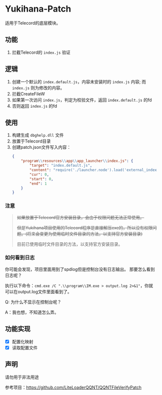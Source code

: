# Yukihana-Patch

适用于Telecord的底层模块。

## 功能

1. 拦截Telecord的 `index.js` 验证

## 逻辑

1. 创建一个默认的 `index.default.js`，内容未安装时的 `index.js` 内容; 而 `index.js` 则为修改的内容。
2. 拦截CreateFileW
3. 如果第一次访问 `index.js`，判定为校验文件，返回 `index.default.js` 的fd
4. 否则返回 `index.js` 的fd

## 使用

1. 构建生成 `dbghelp.dll` 文件
2. 放置于Telecord目录
3. 创建patch.json文件写入内容：
    ```json
    {
        "program\\resources\\app\\app_launcher\\index.js": {
            "target": "index.default.js",
            "content": "require('./launcher.node').load('external_index', module);",
            "cur": 0,
            "start": 0,
            "end": 1
        }
    }
    ```

### 注意

> ~~如果放置于Telecord官方安装目录，会由于权限问题无法正常使用。~~
> 
> ~~但是Yukihana项目使用的Telecord程序是直接解压exe的，所以没有权限问题。(将来会变更为使用临时文件目录的方法，以支持官方安装目录)~~
>
> 目前已使用临时文件目录的方法，以支持官方安装目录。

### 如何看到日志

你可能会发现，项目里面用到了spdlog但是控制台没有日志输出。
那要怎么看到日志呢？

执行以下命令：`cmd.exe /C ".\\program\\IM.exe > output.log 2>&1"`，你就可以在output.log文件里面看到了。

Q: 为什么不显示在控制台呢？

A：我也想，不知道怎么弄。

## 功能实现

- [x] 配置化映射
- [x] 读取配置文件 

## 声明

请勿用于非法用途

参考项目：https://github.com/LiteLoaderQQNT/QQNTFileVerifyPatch